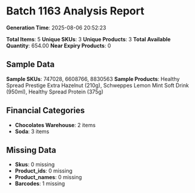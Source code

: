 # Batch 1163 Analysis Report

**Generation Time**: 2025-08-06 20:52:23

**Total Items**: 5
**Unique SKUs**: 3
**Unique Products**: 3
**Total Available Quantity**: 654.00
**Near Expiry Products**: 0

## Sample Data
**Sample SKUs**: 747028, 6608766, 8830563
**Sample Products**: Healthy Spread Prestige Extra Hazelnut (210g), Schweppes Lemon Mint Soft Drink (950ml), Healthy Spread Protein (375g)

## Financial Categories
- **Chocolates Warehouse**: 2 items
- **Soda**: 3 items

## Missing Data
- **Skus**: 0 missing
- **Product_ids**: 0 missing
- **Product_names**: 0 missing
- **Barcodes**: 1 missing
